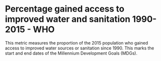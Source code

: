 # Percentage gained access to improved water and sanitation 1990-2015 - WHO

This metric measures the proportion of the 2015 population who gained access to improved water sources or sanitation since 1990. This marks the start and end dates of the Millennium Development Goals (MDGs).